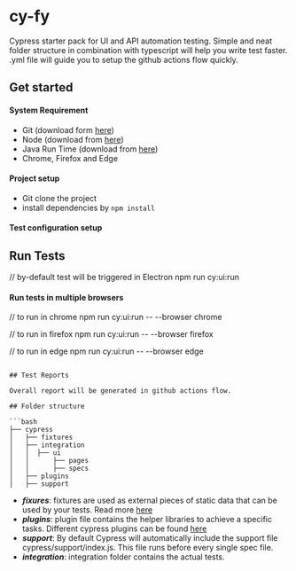 # cy-fy

Cypress starter pack for UI and API automation testing. Simple and neat folder structure in combination with typescript will help you write test faster. .yml file will guide you to setup the github actions flow quickly.

## Get started

#### System Requirement

- Git (download form [here](https://git-scm.com/downloads))
- Node (download from [here](https://nodejs.org/en/download/))
- Java Run Time (download from [here](https://www.oracle.com/in/java/technologies/javase-downloads.html))
- Chrome, Firefox and Edge

#### Project setup

- Git clone the project
- install dependencies by `npm install`

#### Test configuration setup

## Run Tests
// by-default test will be triggered in Electron
npm run cy:ui:run

#### Run tests in multiple browsers

// to run in chrome
npm run cy:ui:run -- --browser chrome

// to run in firefox
npm run cy:ui:run -- --browser firefox

// to run in edge
npm run cy:ui:run -- --browser edge
```

## Test Reports

Overall report will be generated in github actions flow.

## Folder structure

```bash
├── cypress
│   ├── fixtures
│   ├── integration
│   │  ├── ui
│   │      ├── pages
│   │      ├── specs
│   ├── plugins
│   ├── support
```

- _**fixures**_: fixtures are used as external pieces of static data that can be used by your tests. Read more [here](https://docs.cypress.io/guides/core-concepts/writing-and-organizing-tests.html#Fixture-Files)
- _**plugins**_: plugin file contains the helper libraries to achieve a specific tasks. Different cypress plugins can be found [here](https://docs.cypress.io/plugins/index.html)
- _**support**_: By default Cypress will automatically include the support file cypress/support/index.js. This file runs before every single spec file.
- _**integration**_: integration folder contains the actual tests.

